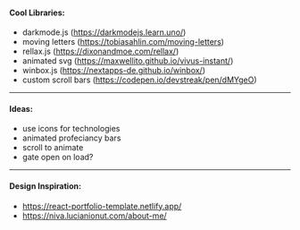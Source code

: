 
#### **Cool Libraries:**
- darkmode.js (https://darkmodejs.learn.uno/)
- moving letters (https://tobiasahlin.com/moving-letters)
- rellax.js (https://dixonandmoe.com/rellax/)
- animated svg (https://maxwellito.github.io/vivus-instant/)
- winbox.js (https://nextapps-de.github.io/winbox/)
- custom scroll bars (https://codepen.io/devstreak/pen/dMYgeO)

---
#### **Ideas:**
- use icons for technologies
- animated profeciancy bars
- scroll to animate
- gate open on load?

---
#### **Design Inspiration:**
- https://react-portfolio-template.netlify.app/
- https://niva.lucianionut.com/about-me/